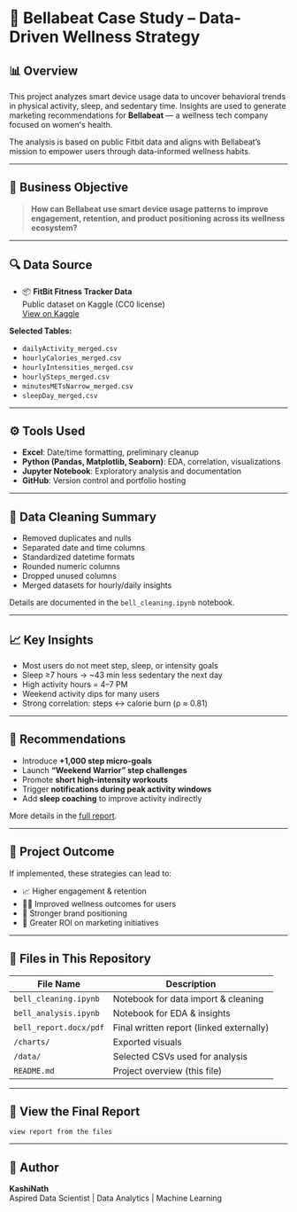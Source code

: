 # 💚 Bellabeat Case Study – Data-Driven Wellness Strategy

## 📊 Overview

This project analyzes smart device usage data to uncover behavioral trends in physical activity, sleep, and sedentary time. Insights are used to generate marketing recommendations for **Bellabeat** — a wellness tech company focused on women's health.

The analysis is based on public Fitbit data and aligns with Bellabeat’s mission to empower users through data-informed wellness habits.

---

## 🧠 Business Objective

> **How can Bellabeat use smart device usage patterns to improve engagement, retention, and product positioning across its wellness ecosystem?**

---

## 🔍 Data Source

- 📦 **FitBit Fitness Tracker Data**  
  Public dataset on Kaggle (CC0 license)  
  [View on Kaggle](https://www.kaggle.com/datasets/arashnic/fitbit)

**Selected Tables:**
- `dailyActivity_merged.csv`
- `hourlyCalories_merged.csv`
- `hourlyIntensities_merged.csv`
- `hourlySteps_merged.csv`
- `minutesMETsNarrow_merged.csv`
- `sleepDay_merged.csv`

---

## ⚙️ Tools Used

- **Excel**: Date/time formatting, preliminary cleanup  
- **Python (Pandas, Matplotlib, Seaborn)**: EDA, correlation, visualizations  
- **Jupyter Notebook**: Exploratory analysis and documentation  
- **GitHub**: Version control and portfolio hosting

---

## 🧹 Data Cleaning Summary

- Removed duplicates and nulls  
- Separated date and time columns  
- Standardized datetime formats  
- Rounded numeric columns  
- Dropped unused columns  
- Merged datasets for hourly/daily insights

Details are documented in the `bell_cleaning.ipynb` notebook.

---

## 📈 Key Insights

- Most users do not meet step, sleep, or intensity goals  
- Sleep ≥7 hours → ~43 min less sedentary the next day  
- High activity hours = 4–7 PM  
- Weekend activity dips for many users  
- Strong correlation: steps ↔ calorie burn (ρ ≈ 0.81)

---

## 📢 Recommendations

- Introduce **+1,000 step micro-goals**  
- Launch **“Weekend Warrior” step challenges**  
- Promote **short high-intensity workouts**  
- Trigger **notifications during peak activity windows**  
- Add **sleep coaching** to improve activity indirectly

More details in the [full report](#).

---

## 📌 Project Outcome

If implemented, these strategies can lead to:

- 📈 Higher engagement & retention  
- 🧘‍♀️ Improved wellness outcomes for users  
- 🎯 Stronger brand positioning  
- 💼 Greater ROI on marketing initiatives

---

## 📄 Files in This Repository

| File Name                 | Description                              |
|--------------------------|------------------------------------------|
| `bell_cleaning.ipynb`    | Notebook for data import & cleaning      |
| `bell_analysis.ipynb`    | Notebook for EDA & insights               |
| `bell_report.docx/pdf`   | Final written report (linked externally) |
| `/charts/`               | Exported visuals                         |
| `/data/`                 | Selected CSVs used for analysis          |
| `README.md`              | Project overview (this file)             |

---

## 🔗 View the Final Report
    view report from the files

---

## 👤 Author

**KashiNath**  
Aspired Data Scientist | Data Analytics | Machine Learning  


